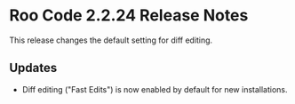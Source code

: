 # Roo Code 2.2.24 Release Notes

This release changes the default setting for diff editing.

## Updates

*   Diff editing ("Fast Edits") is now enabled by default for new installations.